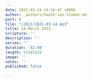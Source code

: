 ```yaml
---
date: 2021-03-14 14:16:47 +0000
author: _authors/heath-van-staden.md
part: 0
file: "/2021/2021-03-14.mp3"
title: 14 March 2021
scripture: ''
description: ''
series: ''
duration: '42:48'
length: 51365532
image: ''
notes: ''
published: false

---
```

